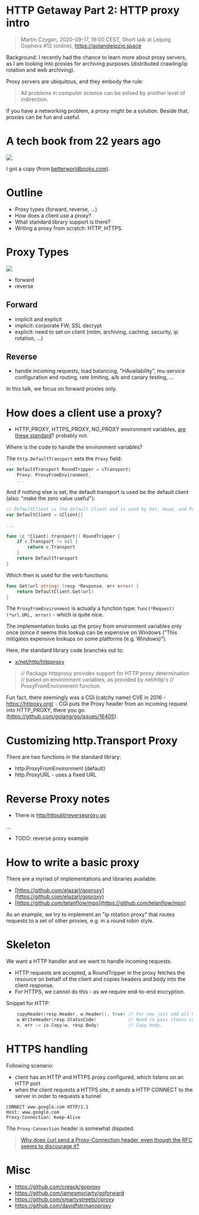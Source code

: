 # HTTP Getaway Part 2: HTTP proxy intro

> Martin Czygan, 2020-09-17, 19:00 CEST, Short talk at Leipzig Gophers #12
> (online), https://golangleipzig.space

Background: I recently had the chance to learn more about proxy servers, as I
am looking into proxies for archiving purposes (distributed crawling/ip
rotation and web archiving).

Proxy servers are ubiquitous, and they embody the rule:

> All problems in computer science can be solved by another level of indirection.

If you have a networking problem, a proxy might be a solution. Beside that,
proxies can be fun and useful.

# A tech book from 22 years ago

![](static/luotonen1998.jpg)

I got a copy (from [betterworldbooks.com](https://www.betterworldbooks.com/)).

# Outline

* Proxy types (forward, reverse, ...)
* How does a client use a proxy?
* What standard library support is there?
* Writing a proxy from scratch: HTTP, HTTPS.

# Proxy Types

![](static/proxytypes.png)

* forward
* reverse

## Forward

* implicit and explicit
* implicit: corporate FW; SSL decrypt
* explicit: need to set on client (mitm, archiving, caching, security, ip rotation, ...)

## Reverse

* handle incoming requests, load balancing, "HAvailability", mu-service
  configuration and routing, rate limiting, a/b and canary testing, ...

In this talk, we focus on forward proxies only.

# How does a client use a proxy?

* HTTP_PROXY, HTTPS_PROXY, NO_PROXY environment variables, [are these
  standard](https://superuser.com/questions/944958/are-http-proxy-https-proxy-and-no-proxy-environment-variables-standard)?
probably not.

Where is the code to handle the environment variables?

The `http.DefaultTransport` sets the `Proxy` field:

```go
var DefaultTransport RoundTripper = &Transport{
    Proxy: ProxyFromEnvironment,
    ...
```

And if nothing else is set, the default transport is used be the default client
(also: "make the zero value useful"):

```go
// DefaultClient is the default Client and is used by Get, Head, and Post.
var DefaultClient = &Client{}

...

func (c *Client) transport() RoundTripper {
    if c.Transport != nil {
        return c.Transport
    }
    return DefaultTransport
}
```

Which then is used for the verb functions:

```go
func Get(url string) (resp *Response, err error) {
    return DefaultClient.Get(url)
}
```

The `ProxyFromEnvironment` is actually a function type: `func(*Request)
(*url.URL, error)` - which is quite nice.

The implementation looks up the proxy from environment variables only once
(since it seems this lookup can be expensive on Windows ("This mitigates
expensive lookups on some platforms (e.g. Windows)").

Here, the standard library code branches out to:

* [x/net/http/httpproxy](https://godoc.org/golang.org/x/net/http/httpproxy)

> // Package httpproxy provides support for HTTP proxy determination
> // based on environment variables, as provided by net/http's
> // ProxyFromEnvironment function.

Fun fact, there seemingly was a CGI (catchy name) CVE in 2016 -
https://httpoxy.org/ - CGI puts the Proxy header from an incoming request into
HTTP_PROXY, there you go. (https://github.com/golang/go/issues/16405).

# Customizing http.Transport Proxy

There are two functions in the standard library:

* http.ProxyFromEnvironment (default)
* http.ProxyURL - uses a fixed URL

# Reverse Proxy notes

* There is [http/httputil/reverseproxy.go](https://golang.org/src/net/http/httputil/reverseproxy.go)

...

* TODO: reverse proxy example

# How to write a basic proxy

There are a myriad of implementations and libraries available:

* [https://github.com/elazarl/goproxy](https://github.com/elazarl/goproxy)
* [https://github.com/telanflow/mps](https://github.com/telanflow/mps)

As an example, we try to implement an "ip rotation proxy" that routes requests
to a set of other proxies, e.g. in a round robin style.

# Skeleton

We want a HTTP handler and we want to handle incoming requests.

* HTTP requests are accepted, a RoundTripper in the proxy fetches the resource on behalf of the client and copies headers and body into the client response.
* For HTTPS, we cannot do this - as we require end-to-end encryption.

Snippet for HTTP:

```go
    copyHeader(resp.Header, w.Header(), true) // For now just add all headers.
    w.WriteHeader(resp.StatusCode)            // Need to pass status code.
    n, err := io.Copy(w, resp.Body)           // Copy body.
```

# HTTPS handling

Following scenario:

* client has an HTTP and HTTPS proxy configured, which listens on an HTTP port
* when the client requests a HTTPS site, it sends a HTTP CONNECT to the server in order to requests a tunnel

```
CONNECT www.google.com HTTP/1.1
Host: www.google.com
Proxy-Connection: Keep-Alive
```

The `Proxy-Connection` header is somewhat disputed.

> [Why does curl send a Proxy-Connection header, even though the RFC seems to discourage it?](https://stackoverflow.com/questions/62722430/why-does-curl-send-a-proxy-connection-header-even-though-the-rfc-seems-to-disco)


# Misc

* https://github.com/creack/goproxy
* https://github.com/jamesmoriarty/goforward
* https://github.com/smartystreets/cproxy
* https://github.com/davidfstr/nanoproxy
